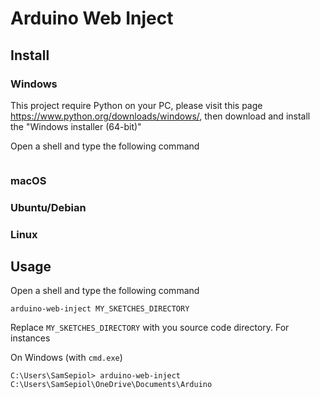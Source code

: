 # Arduino Web Inject

## Install

### Windows 

This project require Python on your PC, please visit this page <https://www.python.org/downloads/windows/>, then download and install the "Windows installer (64-bit)" 

Open a shell and type the following command

```

```

### macOS


### Ubuntu/Debian


### Linux



## Usage

Open a shell and type the following command

```shell
arduino-web-inject MY_SKETCHES_DIRECTORY
```

Replace `MY_SKETCHES_DIRECTORY` with you source code directory. For instances

On Windows (with `cmd.exe`)
```
C:\Users\SamSepiol> arduino-web-inject C:\Users\SamSepiol\OneDrive\Documents\Arduino
```
